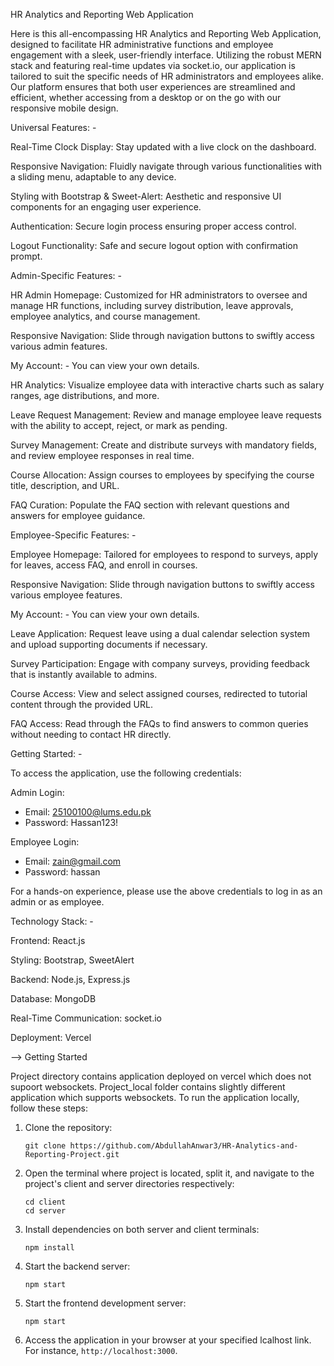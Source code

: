 HR Analytics and Reporting Web Application


Here is this all-encompassing HR Analytics and Reporting Web Application, designed to facilitate HR administrative functions and employee engagement with a sleek, user-friendly interface. Utilizing the robust MERN stack and featuring real-time updates via socket.io, our application is tailored to suit the specific needs of HR administrators and employees alike. Our platform ensures that both user experiences are streamlined and efficient, whether accessing from a desktop or on the go with our responsive mobile design.



Universal Features: -


Real-Time Clock Display: Stay updated with a live clock on the dashboard.

Responsive Navigation: Fluidly navigate through various functionalities with a sliding menu, adaptable to any device.

Styling with Bootstrap & Sweet-Alert: Aesthetic and responsive UI components for an engaging user experience.

Authentication: Secure login process ensuring proper access control.

Logout Functionality: Safe and secure logout option with confirmation prompt.




Admin-Specific Features: -

HR Admin Homepage: Customized for HR administrators to oversee and manage HR functions, including survey distribution, leave approvals, employee analytics, and course management.

Responsive Navigation: Slide through navigation buttons to swiftly access various admin features.

My Account: - You can view your own details.

HR Analytics: Visualize employee data with interactive charts such as salary ranges, age distributions, and more.

Leave Request Management: Review and manage employee leave requests with the ability to accept, reject, or mark as pending.

Survey Management: Create and distribute surveys with mandatory fields, and review employee responses in real time.

Course Allocation: Assign courses to employees by specifying the course title, description, and URL.

FAQ Curation: Populate the FAQ section with relevant questions and answers for employee guidance.



Employee-Specific Features: -

Employee Homepage: Tailored for employees to respond to surveys, apply for leaves, access FAQ, and enroll in courses.

Responsive Navigation: Slide through navigation buttons to swiftly access various employee features.

My Account: - You can view your own details.

Leave Application: Request leave using a dual calendar selection system and upload supporting documents if necessary.

Survey Participation: Engage with company surveys, providing feedback that is instantly available to admins.

Course Access: View and select assigned courses, redirected to tutorial content through the provided URL.

FAQ Access: Read through the FAQs to find answers to common queries without needing to contact HR directly.



Getting Started: -

To access the application, use the following credentials:

Admin Login:
  - Email: 25100100@lums.edu.pk
  - Password: Hassan123!
    
Employee Login:
  - Email: zain@gmail.com
  - Password: hassan

For a hands-on experience, please use the above credentials to log in as an admin or as employee.



Technology Stack: -


Frontend: React.js

Styling: Bootstrap, SweetAlert 

Backend: Node.js, Express.js

Database: MongoDB

Real-Time Communication: socket.io

Deployment: Vercel



--> Getting Started

Project directory contains application deployed on vercel which does not supoort websockets. Project_local folder contains slightly different application which supports websockets.
To run the application locally, follow these steps:

1. Clone the repository:
   ```
   git clone https://github.com/AbdullahAnwar3/HR-Analytics-and-Reporting-Project.git
   ```

2. Open the terminal where project is located, split it, and navigate to the project's client and server directories respectively:
   ```
   cd client
   cd server
   ```

3. Install dependencies on both server and client terminals:
   ```
   npm install
   ```

4. Start the backend server:
   ```
   npm start
   ```

5. Start the frontend development server:
   ```
   npm start
   ```

6. Access the application in your browser at your specified lcalhost link. For instance,  `http://localhost:3000`.


